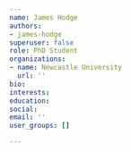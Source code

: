 ```yaml
---
name: James Hodge
authors:
- james-hodge
superuser: false
role: PhD Student
organizations:
- name: Newcastle University
  url: ''
bio: 
interests: 
education: 
social: 
email: ''
user_groups: []

---
```

